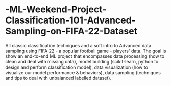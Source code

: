# -ML-Weekend-Project-Classification-101-Advanced-Sampling-on-FIFA-22-Dataset
All classic classification techniques and a soft intro to Advanced data sampling using FIFA 22 - a popular football game - players' data. The goal is show an end-to-end ML project that encompasses data processing (how to clean and deal with missing data), model building (scikit-learn, python to design and perform classification model), data visualization (how to visualize our model performance &amp; behaviors), data sampling (techniques and tips to deal with unbalanced labelled dataset).
